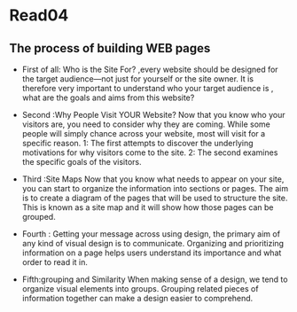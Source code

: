 # Read04
## The process of building WEB pages
* First of all: Who is the Site For?
,every website should be designed for the
target audience—not just for yourself or the
site owner. It is therefore very important to
understand who your target audience is , what are the  goals and aims from this website?

* Second :Why People Visit YOUR Website?
Now that you know who your visitors are, you
need to consider why they are coming. While
some people will simply chance across your
website, most will visit for a specific reason.
1: The first attempts to discover
the underlying motivations for
why visitors come to the site.
2: The second examines the
specific goals of the visitors.


* Third :Site Maps
Now that you know what needs to appear
on your site, you can start to organize the
information into sections or pages.
The aim is to create a diagram
of the pages that will be used
to structure the site. This is
known as a site map and it will
show how those pages can be
grouped.

* Fourth : Getting your message
across using design, the primary aim of any kind of visual design
is to communicate. Organizing and prioritizing
information on a page helps users understand
its importance and what order to read it in.

* Fifth:grouping and
Similarity
When making sense of a design, we tend to organize visual elements
into groups. Grouping related pieces of information together can make a
design easier to comprehend.